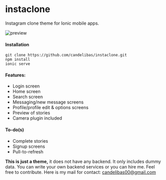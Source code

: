 # instaclone
Instagram clone theme for Ionic mobile apps.

![preview](http://i.imgur.com/1ZfhPUv.gif)

#### Installation
```
git clone https://github.com/candelibas/instaclone.git
npm install
ionic serve
```

#### Features:
* Login screen
* Home screen
* Search screen
* Messaging/new message screens
* Profile/profile edit & options screens
* Preview of stories
* Camera plugin included

#### To-do(s)
* Complete stories
* Signup screens
* Pull-to-refresh

**This is just a theme,** it does not have any backend. It only includes dummy data. You can write your own backend services or you can hire me. Feel free to contribute. Here is my mail for contact: candelibas00@gmail.com

